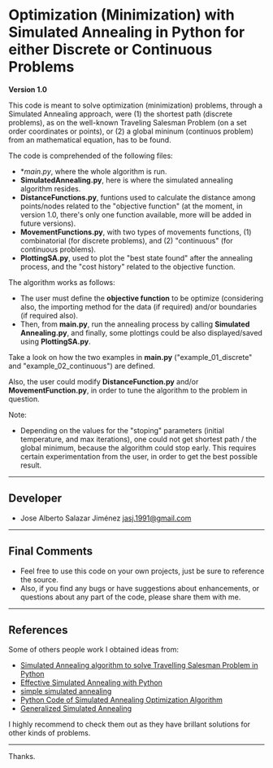 # Optimization (Minimization) with Simulated Annealing in Python for either Discrete or Continuous Problems

**Version 1.0**

This code is meant to solve optimization (minimization) problems, through a Simulated Annealing approach, were (1) the shortest path (discrete problems), as on the well-known Traveling Salesman Problem (on a set order coordinates or points), or (2) a global mininum (continuos problem) from an mathematical equation, has to be found.

The code is comprehended of the following files:
- **main.py*, where the whole algorithm is run.
- **SimulatedAnnealing.py**, here is where the simulated annealing algorithm resides.
- **DistanceFunctions.py**, funtions used to calculate the distance among points/nodes related to the "objective function" (at the moment, in version 1.0, there's only one function available, more will be added in future versions).
- **MovementFunctions.py**, with two types of movements functions, (1) combinatorial (for discrete problems), and (2) "continuous" (for continuous problems).
- **PlottingSA.py**, used to plot the "best state found" after the annealing process, and the "cost history" related to the objective function.

The algorithm works as follows:
- The user must define the **objective function** to be optimize (considering also, the importing method for the data  (if required) and/or boundaries (if required also).
- Then, from **main.py**, run the annealing process by calling **Simulated Annealing.py**, and finally, some plottings could be also displayed/saved using **PlottingSA.py**.

Take a look on how the two examples in **main.py** ("example_01_discrete" and "example_02_continuous") are defined.

Also, the user could modify **DistanceFunction.py** and/or **MovementFunction.py**, in order to tune the algorithm to the problem in question.


Note:
- Depending on the values for the "stoping" parameters (initial temperature, and max iterations), one could not get shortest path / the global minimum, because the algorithm could stop early. This requires certain experimentation from the user, in order to get the best possible result.

---

## Developer
- Jose Alberto Salazar Jiménez <jasj.1991@gmail.com>

---

## Final Comments
- Feel free to use this code on your own projects, just be sure to reference the source.
- Also, if you find any bugs or have suggestions about enhancements, or questions about any part of the code, please share them with me.

---

## References

Some of others people work I obtained ideas from:
- [Simulated Annealing algorithm to solve Travelling Salesman Problem in Python](https://github.com/chncyhn/simulated-annealing-tsp/blob/master/README.md)
- [Effective Simulated Annealing with Python](https://nathanrooy.github.io/posts/2020-05-14/simulated-annealing-with-python/)
- [simple simulated annealing](https://www.youtube.com/watch?v=T28fr9wDZrg&t=1s&ab_channel=SolvingOptimizationProblems)
- [Python Code of Simulated Annealing Optimization Algorithm](https://www.youtube.com/watch?v=T28fr9wDZrg&t=1s&ab_channel=SolvingOptimizationProblems)
- [Generalized Simulated Annealing](https://www.intechopen.com/books/computational-optimization-in-engineering-paradigms-and-applications/generalized-simulated-annealing)

I highly recommend to check them out as they have brillant solutions for other kinds of problems.

---

Thanks.
